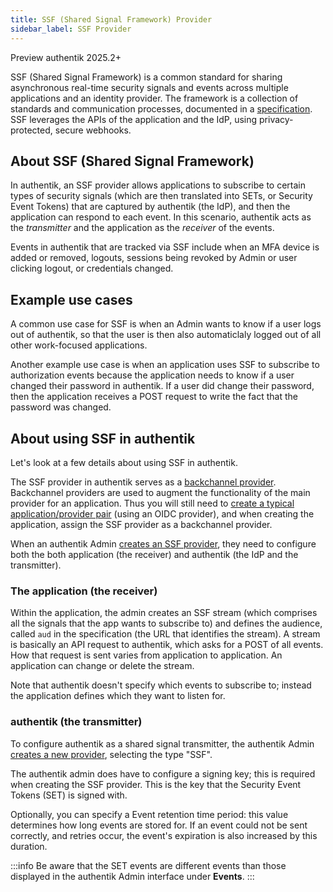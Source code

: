 ```yaml
---
title: SSF (Shared Signal Framework) Provider
sidebar_label: SSF Provider
---
```


<span class="badge badge--preview">Preview</span>
<span class="badge badge--version">authentik 2025.2+</span>
&nbsp;

SSF (Shared Signal Framework) is a common standard for sharing asynchronous real-time security signals and events across multiple applications and an identity provider. The framework is a collection of standards and communication processes, documented in a [specification](https://openid.net/specs/openid-sharedsignals-framework-1_0-ID3.html). SSF leverages the APIs of the application and the IdP, using privacy-protected, secure webhooks.

## About SSF (Shared Signal Framework)

In authentik, an SSF provider allows applications to subscribe to certain types of security signals (which are then translated into SETs, or Security Event Tokens) that are captured by authentik (the IdP), and then the application can respond to each event. In this scenario, authentik acts as the *transmitter* and the application as the *receiver* of the events.

Events in authentik that are tracked via SSF include when an MFA device is added or removed, logouts, sessions being revoked by Admin or user clicking logout, or credentials changed.

## Example use cases

A common use case for SSF is when an Admin wants to know if a user logs out of authentik, so that the user is then also automaticlaly logged  out of all other work-focused applications.

Another example use case is when an application uses SSF to subscribe to authorization events because the application needs to know if a user changed their password in authentik. If a user did change their password, then the application receives a POST request to write the fact that the password was changed.

## About using SSF in authentik

Let's look at a few details about using SSF in authentik.

The SSF provider in authentik serves as a [backchannel provider](../../applications/manage_apps#backchannel-providers). Backchannel providers are used to augment the functionality of the main provider for an application. Thus you will still need to [create a typical application/provider pair](../../applications/manage_apps#instructions) (using an OIDC provider), and when creating the application, assign the SSF provider as a backchannel provider.

When an authentik Admin [creates an SSF provider](./create-ssf-provider), they need to configure both the both application (the receiver) and authentik (the IdP and the transmitter).

### The application (the receiver)

Within the application, the admin creates an SSF stream (which comprises all the signals that the app wants to subscribe to) and defines the audience, called `aud` in the specification (the URL that identifies the stream). A stream is basically an API request to authentik, which asks for a POST of all events. How that request is sent varies from application to application. An application can change or delete the stream.

Note that authentik doesn't specify which events to subscribe to; instead the application defines which they want to listen for.

### authentik (the transmitter)

To configure authentik as a shared signal transmitter, the authentik Admin [creates a new provider](./create-ssf-provider), selecting the type "SSF".

The authentik admin does have to configure a signing key; this is required when creating the SSF provider. This is the key that the Security Event Tokens (SET) is signed with.

Optionally, you can specify a Event retention time period: this value determines how long events are stored for. If an event could not be sent correctly, and retries occur, the event's expiration is also increased by this duration.

:::info
Be aware that the SET events are different events than those displayed in the authentik Admin interface under **Events**.
:::

